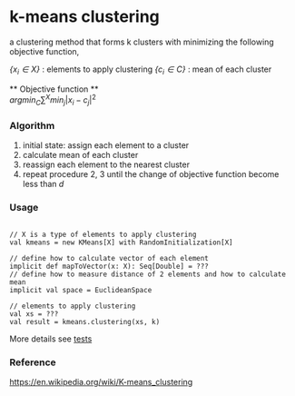
# k-means clustering

a clustering method that forms k clusters with minimizing the following objective function,

*$\{x_i \in X\}$* : elements to apply clustering 
*$\{c_i \in C\}$* : mean of each cluster

** Objective function **  
$argmin_C \sum^X min_j |x_i - c_j|^2$

### Algorithm
1. initial state: assign each element to a cluster
2. calculate mean of each cluster
3. reassign each element to the nearest cluster
4. repeat procedure 2, 3 until the change of objective function become less than $d$


### Usage
```

// X is a type of elements to apply clustering
val kmeans = new KMeans[X] with RandomInitialization[X]

// define how to calculate vector of each element
implicit def mapToVector(x: X): Seq[Double] = ???
// define how to measure distance of 2 elements and how to calculate mean
implicit val space = EuclideanSpace

// elements to apply clustering
val xs = ???
val result = kmeans.clustering(xs, k)
```

More details see [tests](./test/scala/com/saint/github/clustering/KMeansSpec.scala)

### Reference
https://en.wikipedia.org/wiki/K-means_clustering